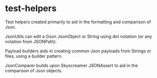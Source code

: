 # test-helpers

Test helpers created primarily to aid in the formatting and comparison of Json.

JsonUtils can edit a Gson JsonObject or String using dot notation (or any notation from
JSONPath).

Payload builders aids in creating common Json payloads from Strings or files, using a builder pattern.

JsonComparer builds upon Skyscreamer JSONAssert to aid in the comparison of Json objects.
